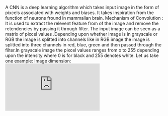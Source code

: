 
A CNN is a deep learning algorithm which takes input image in the form of pixcels associated with weights and biases.
It takes inspiration from the function of neurons fround in mammalian brain.
Mechanism of Convolution :
It is used to extract the relevent feature from of the  image and remove the retendencies by passing it through filter. The input image can be seen as a matrix of pixcel values .Depending upon whether image is in grayscale or RGB the image is splitted into channels like in RGB image the image is splitted into three channels in red, blue, green and then passed through the filter.In grayscale image the pixcel values ranges from o to 255 depending upon the intensity where 0 is for black and 255 denotes white.
Let us take one example:
Image dimension:
![first_equation](https://latex.codecogs.com/gif.latex?6*6*3)
              
